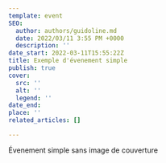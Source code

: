 ```yaml
---
template: event
SEO:
  author: authors/guidoline.md
  date: 2022/03/11 3:55 PM +0000
  description: ''
date_start: 2022-03-11T15:55:22Z
title: Exemple d'évenement simple
publish: true
cover:
  src: ''
  alt: ''
  legend: ''
date_end: 
place: ''
related_articles: []

---
```

Évenement simple sans image de couverture